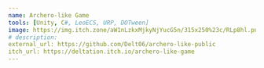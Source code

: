 ```yaml
---
name: Archero-like Game
tools: [Unity, C#, LeoECS, URP, DOTween]
image: https://img.itch.zone/aW1nLzkxMjkyNjYucG5n/315x250%23c/RLp8hl.png
# description: 
external_url: https://github.com/Delt06/archero-like-public
itch_url: https://deltation.itch.io/archero-like-game
---
```

